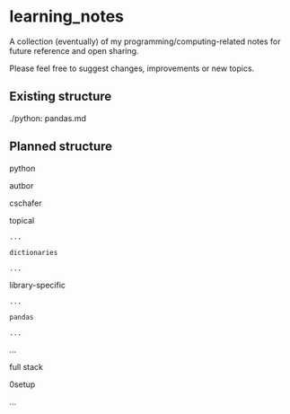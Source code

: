 # learning_notes
A collection (eventually) of my programming/computing-related notes for future reference and open sharing.

Please feel free to suggest changes, improvements or new topics.

## Existing structure
./python:
pandas.md

## Planned structure
python

  autbor
  
  cschafer
  
  topical
  
    ...
    
    dictionaries
    
    ...
    
  library-specific
  
    ...
    
    pandas
    
    ...
    
  ...
  
full stack

  0setup
  
  ...
